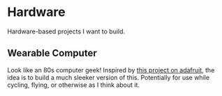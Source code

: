 # Hardware

Hardware-based projects I want to build.

## Wearable Computer

Look like an 80s computer geek! Inspired by [this project on adafruit](https://learn.adafruit.com/piglass-wearable-raspberry-pi-computer/overview), the idea is to build a much sleeker version of this. Potentially for use while cycling, flying, or otherwise as I think about it.
